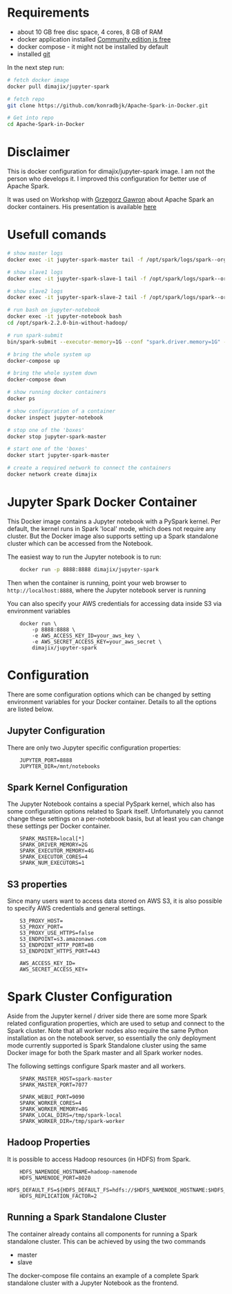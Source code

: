 # Requirements
* about 10 GB free disc space, 4 cores, 8 GB of RAM
* docker application installed [Community edition is free](https://docs.docker.com/compose/install/)
* docker compose - it might not be installed by default
* installed [git](https://gist.github.com/derhuerst/1b15ff4652a867391f03)


In the next step run:
```bash
# fetch docker image
docker pull dimajix/jupyter-spark

# fetch repo
git clone https://github.com/konradbjk/Apache-Spark-in-Docker.git

# Get into repo
cd Apache-Spark-in-Docker
```

# Disclaimer
This is docker configuration for dimajix/jupyter-spark image. I am not the person who develops it. I improved this configuration for better use of Apache Spark.

It was used on Workshop with [Grzegorz Gawron](https://github.com/gregaw/) about Apache Spark an docker containers. His presentation is available [here](https://github.com/gregaw/workshop-break-spark/blob/master/Let's%20Break%20Apache%20Spark%20Workshop.pdf)
# Usefull comands
```bash
# show master logs
docker exec -it jupyter-spark-master tail -f /opt/spark/logs/spark--org.apache.spark.deploy.master.Master-1-spark-master.out -n 1000

# show slave1 logs
docker exec -it jupyter-spark-slave-1 tail -f /opt/spark/logs/spark--org.apache.spark.deploy.worker.Worker-1-spark-slave-1.out -n 1000

# show slave2 logs
docker exec -it jupyter-spark-slave-2 tail -f /opt/spark/logs/spark--org.apache.spark.deploy.worker.Worker-2-spark-slave-2.out -n 1000

# run bash on jupyter-notebook
docker exec -it jupyter-notebook bash
cd /opt/spark-2.2.0-bin-without-hadoop/

# run spark-submit
bin/spark-submit --executor-memory=1G --conf "spark.driver.memory=1G" --conf "spark.cores.max=10" --conf "spark.executor.cores=1" --master spark://spark-master:7077 examples/src/main/python/pi.py

# bring the whole system up
docker-compose up

# bring the whole system down
docker-compose down

# show running docker containers
docker ps

# show configuration of a container
docker inspect jupyter-notebook

# stop one of the 'boxes'
docker stop jupyter-spark-master

# start one of the 'boxes'
docker start jupyter-spark-master

# create a required network to connect the containers
docker network create dimajix

```
# Jupyter Spark Docker Container

This Docker image contains a Jupyter notebook with a PySpark kernel. Per default, the kernel runs in Spark 'local'
mode, which does not require any cluster. But the Docker image also supports setting up a Spark standalone cluster
which can be accessed from the Notebook.

The easiest way to run the Jupyter notebook is to run:

```bash
    docker run -p 8888:8888 dimajix/jupyter-spark
```

Then when the container is running, point your web browser to `http://localhost:8888`, where the Jupyter notebook
server is running

You can also specify your AWS credentials for accessing data inside S3 via environment variables
```
    docker run \
        -p 8888:8888 \
        -e AWS_ACCESS_KEY_ID=your_aws_key \
        -e AWS_SECRET_ACCESS_KEY=your_aws_secret \
        dimajix/jupyter-spark
```

# Configuration

There are some configuration options which can be changed by setting environment variables for your Docker container.
Details to all the options are listed below.

## Jupyter Configuration

There are only two Jupyter specific configuration properties:
```
    JUPYTER_PORT=8888
    JUPYTER_DIR=/mnt/notebooks
```
## Spark Kernel Configuration

The Jupyter Notebook contains a special PySpark kernel, which also has some configuration options related to Spark
itself. Unfortunately you cannot change these settings on a per-notebook basis, but at least you can change these
settings per Docker container.
```
    SPARK_MASTER=local[*]
    SPARK_DRIVER_MEMORY=2G
    SPARK_EXECUTOR_MEMORY=4G
    SPARK_EXECUTOR_CORES=4
    SPARK_NUM_EXECUTORS=1    
```


## S3 properties

Since many users want to access data stored on AWS S3, it is also possible to specify AWS credentials and general
settings.
```
    S3_PROXY_HOST=
    S3_PROXY_PORT=
    S3_PROXY_USE_HTTPS=false
    S3_ENDPOINT=s3.amazonaws.com
    S3_ENDPOINT_HTTP_PORT=80
    S3_ENDPOINT_HTTPS_PORT=443

    AWS_ACCESS_KEY_ID=
    AWS_SECRET_ACCESS_KEY=
```


# Spark Cluster Configuration

Aside from the Jupyter kernel / driver side there are some more Spark related configuration properties, which are used
to setup and connect to the Spark cluster. Note that all worker nodes also require the same Python installation as on
the notebook server, so essentially the only deployment mode currently supported is Spark Standalone cluster using the
same Docker image for both the Spark master and all Spark worker nodes.

The following settings configure Spark master and all workers.
```
    SPARK_MASTER_HOST=spark-master
    SPARK_MASTER_PORT=7077

    SPARK_WEBUI_PORT=9090
    SPARK_WORKER_CORES=4
    SPARK_WORKER_MEMORY=8G
    SPARK_LOCAL_DIRS=/tmp/spark-local
    SPARK_WORKER_DIR=/tmp/spark-worker
```
## Hadoop Properties

It is possible to access Hadoop resources (in HDFS) from Spark.
```
    HDFS_NAMENODE_HOSTNAME=hadoop-namenode
    HDFS_NAMENODE_PORT=8020
    HDFS_DEFAULT_FS=${HDFS_DEFAULT_FS=hdfs://$HDFS_NAMENODE_HOSTNAME:$HDFS_NAMENODE_PORT}
    HDFS_REPLICATION_FACTOR=2
```
## Running a Spark Standalone Cluster

The container already contains all components for running a Spark standalone cluster. This can be achieved by using the
two commands
* master
* slave

The docker-compose file contains an example of a complete Spark standalone cluster with a Jupyter Notebook as the
frontend.

